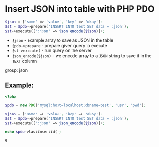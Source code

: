 # Insert JSON into table with PHP PDO

```php
$json = ['some' => 'value', 'key' => 'okay'];
$st = $pdo->prepare('INSERT INTO test SET data = :json');
$st->execute([':json' => json_encode($json)]);
```

- `$json` - example array to save as JSON in the table
- `$pdo->prepare` - prepare given query to execute
- `$st->execute(` - run query on the server
- `json_encode($json)` - we encode array to a `JSON` string to save it in the `TEXT` column

group: json

## Example: 
```php
<?php

$pdo = new PDO('mysql:host=localhost;dbname=test', 'usr', 'pwd');

$json = ['some' => 'value', 'key' => 'okay'];
$st = $pdo->prepare('INSERT INTO test SET data = :json');
$st->execute([':json' => json_encode($json)]);

echo $pdo->lastInsertId();
```
```
9
```

